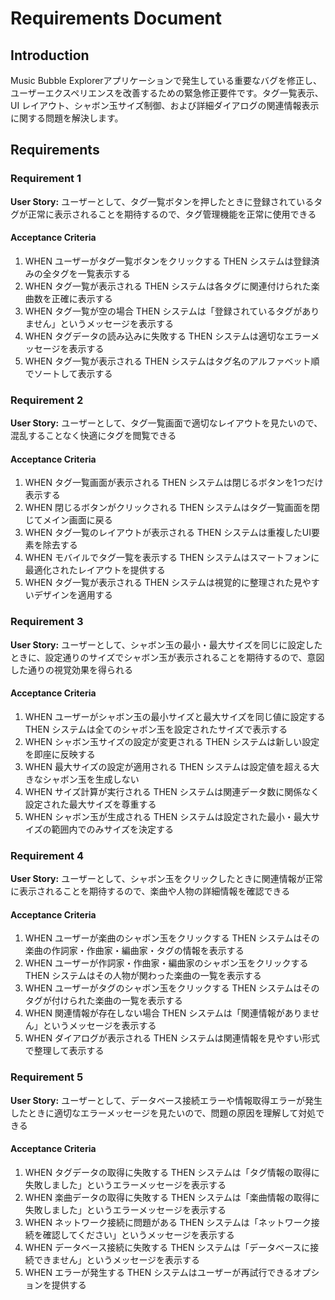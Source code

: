 # Requirements Document

## Introduction

Music Bubble Explorerアプリケーションで発生している重要なバグを修正し、ユーザーエクスペリエンスを改善するための緊急修正要件です。タグ一覧表示、UI レイアウト、シャボン玉サイズ制御、および詳細ダイアログの関連情報表示に関する問題を解決します。

## Requirements

### Requirement 1

**User Story:** ユーザーとして、タグ一覧ボタンを押したときに登録されているタグが正常に表示されることを期待するので、タグ管理機能を正常に使用できる

#### Acceptance Criteria

1. WHEN ユーザーがタグ一覧ボタンをクリックする THEN システムは登録済みの全タグを一覧表示する
2. WHEN タグ一覧が表示される THEN システムは各タグに関連付けられた楽曲数を正確に表示する
3. WHEN タグ一覧が空の場合 THEN システムは「登録されているタグがありません」というメッセージを表示する
4. WHEN タグデータの読み込みに失敗する THEN システムは適切なエラーメッセージを表示する
5. WHEN タグ一覧が表示される THEN システムはタグ名のアルファベット順でソートして表示する

### Requirement 2

**User Story:** ユーザーとして、タグ一覧画面で適切なレイアウトを見たいので、混乱することなく快適にタグを閲覧できる

#### Acceptance Criteria

1. WHEN タグ一覧画面が表示される THEN システムは閉じるボタンを1つだけ表示する
2. WHEN 閉じるボタンがクリックされる THEN システムはタグ一覧画面を閉じてメイン画面に戻る
3. WHEN タグ一覧のレイアウトが表示される THEN システムは重複したUI要素を除去する
4. WHEN モバイルでタグ一覧を表示する THEN システムはスマートフォンに最適化されたレイアウトを提供する
5. WHEN タグ一覧が表示される THEN システムは視覚的に整理された見やすいデザインを適用する

### Requirement 3

**User Story:** ユーザーとして、シャボン玉の最小・最大サイズを同じに設定したときに、設定通りのサイズでシャボン玉が表示されることを期待するので、意図した通りの視覚効果を得られる

#### Acceptance Criteria

1. WHEN ユーザーがシャボン玉の最小サイズと最大サイズを同じ値に設定する THEN システムは全てのシャボン玉を設定されたサイズで表示する
2. WHEN シャボン玉サイズの設定が変更される THEN システムは新しい設定を即座に反映する
3. WHEN 最大サイズの設定が適用される THEN システムは設定値を超える大きなシャボン玉を生成しない
4. WHEN サイズ計算が実行される THEN システムは関連データ数に関係なく設定された最大サイズを尊重する
5. WHEN シャボン玉が生成される THEN システムは設定された最小・最大サイズの範囲内でのみサイズを決定する

### Requirement 4

**User Story:** ユーザーとして、シャボン玉をクリックしたときに関連情報が正常に表示されることを期待するので、楽曲や人物の詳細情報を確認できる

#### Acceptance Criteria

1. WHEN ユーザーが楽曲のシャボン玉をクリックする THEN システムはその楽曲の作詞家・作曲家・編曲家・タグの情報を表示する
2. WHEN ユーザーが作詞家・作曲家・編曲家のシャボン玉をクリックする THEN システムはその人物が関わった楽曲の一覧を表示する
3. WHEN ユーザーがタグのシャボン玉をクリックする THEN システムはそのタグが付けられた楽曲の一覧を表示する
4. WHEN 関連情報が存在しない場合 THEN システムは「関連情報がありません」というメッセージを表示する
5. WHEN ダイアログが表示される THEN システムは関連情報を見やすい形式で整理して表示する

### Requirement 5

**User Story:** ユーザーとして、データベース接続エラーや情報取得エラーが発生したときに適切なエラーメッセージを見たいので、問題の原因を理解して対処できる

#### Acceptance Criteria

1. WHEN タグデータの取得に失敗する THEN システムは「タグ情報の取得に失敗しました」というエラーメッセージを表示する
2. WHEN 楽曲データの取得に失敗する THEN システムは「楽曲情報の取得に失敗しました」というエラーメッセージを表示する
3. WHEN ネットワーク接続に問題がある THEN システムは「ネットワーク接続を確認してください」というメッセージを表示する
4. WHEN データベース接続に失敗する THEN システムは「データベースに接続できません」というメッセージを表示する
5. WHEN エラーが発生する THEN システムはユーザーが再試行できるオプションを提供する